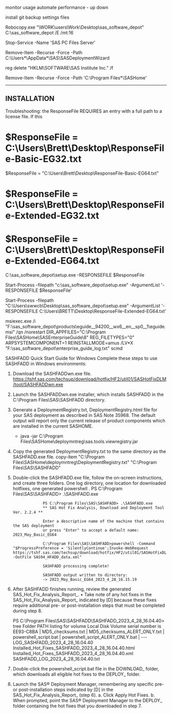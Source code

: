 
monitor usage
automate performance - up down

install git
backup settings files 

Robocopy.exe "\\WORK\users\Work\Desktop\sas_software_depot" C:\sas_software_depot  /E /mt:16

Stop-Service -Name 'SAS PC Files Server'  

Remove-Item -Recurse -Force -Path C:\Users\*\AppData\*\SAS\SASDeploymentWizard

reg delete "HKLM\SOFTWARE\SAS Institute Inc." /f 

Remove-Item -Recurse -Force -Path 'C:\Program Files*\SASHome'



-----------------------
INSTALLATION
-----------------------

Troubleshooting: the ResponseFile REQUIRES an entry with a full path to a license file.  If this 


# $ResponseFile = C:\Users\Brett\Desktop\ResponseFile-Basic-EG32.txt
 $ResponseFile = "C:\Users\Brett\Desktop\ResponseFile-Basic-EG64.txt"

# $ResponseFile = C:\Users\Brett\Desktop\ResponseFile-Extended-EG32.txt
# $ResponseFile = C:\Users\Brett\Desktop\ResponseFile-Extended-EG64.txt

C:\sas_software_depot\setup.exe -RESPONSEFILE $ResponseFile

Start-Process -filepath "c:\sas_software_depot\setup.exe" -ArgumentList '-RESPONSEFILE $ResponseFile'


Start-Process -filepath "C:\Users\swwcb\Desktop\sas_software_depot\setup.exe" -ArgumentList '-RESPONSEFILE C:\Users\BRETT\Desktop\ResponseFile-Extended-EG64.txt'

 msiexec.exe /i "F:\sas_software_depot\products\eguide__94200__wx6__en__sp0__1\eguide.msi" /qn /norestart DIR_APPFILES="C:\Program Files\SASHome\SASEnterpriseGuide\8" REG_FILETYPES="0" ARPSYSTEMCOMPONENT=1 REINSTALLMODE=amus /LV*X "F:\sas_software_depot\enterprise_guide_log.txt"
scmd


SASHFADD Quick Start Guide for Windows
Complete these steps to use SASHFADD in Windows environments:
1. Download the SASHFADDwn.exe file. https://tshf.sas.com/techsup/download/hotfix/HF2/util01/SASHotFixDLM/tool/SASHFADDwn.exe
2. Launch the SASHFADDwn.exe installer, which installs SASHFADD in the C:\Program Files\SAS\SASHFADD directory.
3. Generate a DeploymentRegistry.txt, DeploymentRegistry.html  file for your SAS deployment as described in SAS Note 35968.  The default output will report only the current release of product components which are installed in the current SASHOME.
    * java -jar C:\Program Files\SASHome\deploymntreg\sas.tools.viewregistry.jar

4. Copy the generated DeploymentRegistry.txt to the same directory as the SASHFADD.exe file.
    copy-item "C:\Program Files\SASHome\deploymntreg\DeploymentRegistry.txt" "C:\Program Files\SAS\SASHFADD"

5. Double-click the SASHFADD.exe file, follow the on-screen instructions, and create three folders. One log directory, one location for downloaded hotfixes, one generated powershell .
                    PS C:\Program Files\SAS\SASHFADD> .\SASHFADD.exe

                    PS C:\Program Files\SAS\SASHFADD> .\SASHFADD.exe 
                    ** SAS Hot Fix Analysis, Download and Deployment Tool Ver. 2.2.4 **

                    Enter a descriptive name of the machine that contains the SAS deployment
                    or press "Enter" to accept a default name: 2023_May_Basic_EG64 

                    C:\Program Files\SAS\SASHFADD>powershell -Command "$ProgressPreference = 'SilentlyContinue';Invoke-WebRequest https://tshf.sas.com/techsup/download/hotfix/HF2/util01/SASHotFixDLM/data/SAS94_HFADD_data.xml -OutFile SAS94_HFADD_data.xml"

                    SASHFADD processing complete!

                    SASHFADD output written to directory:
                    -> 2023_May_Basic_EG64_2023_4_28_16.15.19


6. After SASHFADD finishes running, review the generated SAS_Hot_Fix_Analysis_Report_.
• Take note of any hot fixes in the SAS_Hot_Fix_Analysis_Report_ indicated by [D] because these fixes require additional pre- or post-installation steps that must be completed during step 8.

    PS C:\Program Files\SAS\SASHFADD\SASHFADD_2023_4_28_16.04.40> tree
Folder PATH listing for volume Local Disk
Volume serial number is EE93-C8BA
|       MD5_checksums.txt
|       MD5_checksums_ALERT_ONLY.txt
|       powershell_script.bat
|       powershell_script_ALERT_ONLY.bat
|
\---LOG_SASHFADD_2023_4_28_16.04.40
        Installed_Hot_Fixes_SASHFADD_2023_4_28_16.04.40.html
        Installed_Hot_Fixes_SASHFADD_2023_4_28_16.04.40.xml
        SASHFADD_LOG_2023_4_28_16.04.40.txt

7. Double-click the powershell_script.bat file in the DOWNLOAD_ folder, which downloads all eligible hot fixes to the DEPLOY_ folder.
8. Launch the SAS® Deployment Manager, remembering any specific pre- or post-installation steps indicated by [D] in the SAS_Hot_Fix_Analysis_Report_ (step 6). 
    a. Click Apply Hot Fixes.
    b. When prompted, point the SAS® Deployment Manager to the DEPLOY_ folder containing the hot fixes that you downloaded in step 7.